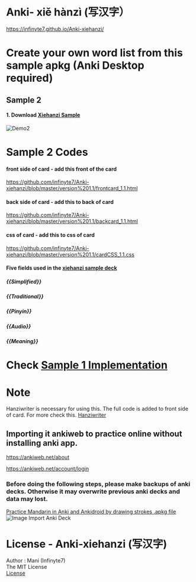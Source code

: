 # Anki- xiě hànzì (写汉字）

https://infinyte7.github.io/Anki-xiehanzi/

# Create your own word list from this sample apkg (Anki Desktop required)

## Sample 2

  #### 1. Download [Xiehanzi Sample](https://github.com/infinyte7/Anki-xiehanzi/blob/master/HSK%20Anki%20apkg/Xiehanzi%20Sample.apkg?raw=true)
  
![Demo2](https://github.com/infinyte7/Anki-xiehanzi/blob/master/image/Create_from_scratch_demo_2.gif?raw=true)

# Sample 2 Codes
#### front side of card - add this front of the card
https://github.com/infinyte7/Anki-xiehanzi/blob/master/version%201.1/frontcard_1.1.html
#### back side of card - add this to back of card
https://github.com/infinyte7/Anki-xiehanzi/blob/master/version%201.1/backcard_1.1.html
#### css of card - add this to css of card
https://github.com/infinyte7/Anki-xiehanzi/blob/master/version%201.1/cardCSS_1.1.css

#### Five fields used in the [xiehanzi sample deck](https://github.com/infinyte7/Anki-xiehanzi/blob/master/HSK%20Anki%20apkg/Xiehanzi%20Sample.apkg?raw=true)
##### {{Simplified}}
##### {{Traditional}}
##### {{Pinyin}}
##### {{Audio}}
##### {{Meaning}}

# Check [Sample 1 Implementation](https://github.com/infinyte7/Anki-xiehanzi/blob/master/Create%20new%20Deck%20From%20Scratch.md)

# Note 
   Hanziwriter is necessary for using this. The full code is added to front side of card.
   For more check this. [Hanziwriter](https://hanziwriter.org/docs.html)

## Importing it ankiweb to practice online without installing anki app.
https://ankiweb.net/about

https://ankiweb.net/account/login

### Before doing the following steps, please make backups of anki decks. Otherwise it may overwrite previous anki decks and data may lost.
[Practice Mandarin in Anki and Ankidroid by drawing strokes .apkg file](https://ankiweb.net/shared/info/820120967)
![Image Import Anki Deck](https://github.com/infinyte7/Anki-maobi/blob/master/image/anki_demo_import.gif)

# License - Anki-xiehanzi (写汉字)
Author : Mani (Infinyte7)
<br>The MIT License
<br>[License](https://github.com/infinyte7/Anki-xiehanzi/blob/master/License.md)
